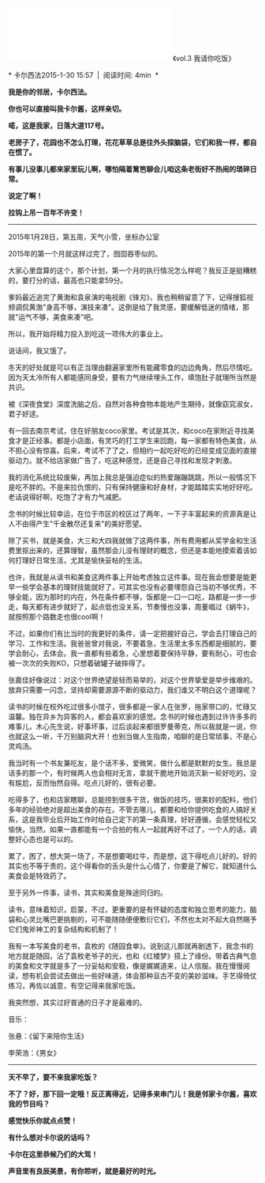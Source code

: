 <iframe frameborder="no" border="0" marginwidth="0" marginheight="0" width=330 height=110 src="//music.163.com/outchain/player?type=3&id=9352303&auto=0&height=90"></iframe>
《vol.3 我请你吃饭》

* 卡尔西法2015-1-30 15:57  |  阅读时间: 4min  *

**我是你的邻居，卡尔西法。**

**你也可以直接叫我卡尔酱，这样亲切。**

**喏，这是我家，日落大道117号。**

**老房子了，花园也不怎么打理，花花草草总是往外头探脑袋，它们和我一样，都自在惯了。**

**有事儿没事儿都来家里玩儿啊，哪怕隔着篱笆聊会儿咱这条老街好不热闹的琐碎日常。**

**说定了啊！**

**拉钩上吊一百年不许变！**

---



2015年1月28日，第五周，天气小雪，坐标办公室

2015年的第一个月就这样过完了，囫囵吞枣似的。

大家心里盘算的这个，那个计划，第一个月的执行情况怎么样呢？我反正是挺糟糕的，要打分的话，最高也只能拿59分。

爹妈最近追完了黄渤和袁泉演的电视剧《锋刃》，我也稍稍留意了下，记得搜狐视频调侃黄渤"身高不够，演技来凑"。这倒是给了我灵感，要缓解低迷的情绪，那就"运气不够，美食来凑"吧。

所以，我开始将精力投入到吃这一项伟大的事业上。

说话间，我又饿了。

冬天的好处就是可以有正当理由翻遍家里所有能藏零食的边边角角，然后尽情吃。因为天太冷所有人都能感同身受，要有力气继续埋头工作，填饱肚子就理所当然是共识。

被《深夜食堂》深度洗脑之后，自然对各种食物本能地产生期待，就像窈窕淑女，君子好逑。

有一回去南京考试，住在好朋友coco家里。考试是其次，和coco在家附近寻找美食才是正经事。都是小店面，有灵巧的打工学生来回跑，每一家都有特色美食，从不担心没有惊喜。后来，考试不了了之，但相约一起吃好吃的已经变成见面的直接驱动力。就不给店家做广告了，吃这种感觉，还是自己寻找和发现才刺激。

我的消化系统比较废柴，再加上我总是强迫症似的热爱蹦蹦跳跳，所以一般情况下是吃不胖的。不是来拉仇恨的，只有保持健康和好身材，才能踏踏实实地好好吃。老话说得好啊，吃饱了才有力气减肥。

念书的时候比较幸运，在位于市区的校区过了两年，一下子丰富起来的资源真是让人不由得产生"千金散尽还复来"的美好愿望。

除了买书，就是美食，大三和大四我就做了这两件事，所有费用都从奖学金和生活费里抠出来的，还算理智，虽然那会儿没有理财的概念，但还是本能地摸索着该如何打理好日常生活，尤其是愉快妥帖的生活。

也许，我就是从读书和美食这两件事上开始考虑独立这件事。现在我会想要是能更早一些学会基本的理财技能就好了，可其实也没有必要埋怨自己当初不够优秀，不够全能，因为那时的内在，外在条件都不够，饭都是一口一口吃，路都是一步一步走，每天都有进步就好了，起点低也没关系，节奏慢也没事，周董唱过《蜗牛》，就按照那个路数走也很cool啊！

不过，如果你们有比当时的我更好的条件，请一定把握好自己，学会去打理自己的学习、工作和生活。我爸爸曾对我说，不要着急，生活里太多东西都是细腻的，要学会耐心，去体会。我一直都有些着急，心里想着要保持平静，要有耐心，可也会被一次次的失败KO，只想着破罐子破摔得了。

张嘉佳好像说过：对这个世界绝望是轻而易举的，对这个世界挚爱是举步维艰的。放弃只需要一闪念，坚持却需要源源不断的驱动力，我们谁又不明白这个道理呢？

读书的时候在校外吃过很多小馆子，很多都是一家人在张罗，拖家带口的，忙碌又温馨。独在异乡为异客的人，都会喜欢家的感觉。念书的时候也遇到过许许多多的难事儿，木心先生说，好事坏事，过后谈起来都很罗曼蒂克，所以我就是一说，你也就这么一听，千万别脑洞大开！也别当做人生指南，咱聊的是日常琐事，不是心灵鸡汤。

我当时有一个书友兼吃友，是个话不多，爱微笑，做什么都是默默的女生。我总是话多的那一个，有时候两人也会相对无言，拿就干脆地开始消灭新一轮好吃的，没有尴尬，反而怡然自得。吃点儿好的，很有必要。

吃得多了，也和店家瞎聊，总能捞到很多干货，做饭的技巧，很美妙的配料，他们多年的经验绝对是超出美食的存在。不管去哪儿，都要和给你提供吃食的人搞好关系，这是我毕业后开始工作时给自己定下的第一条真理，好好遵循，会感觉轻松又愉快，当然，如果一直都能有一个合拍的有人一起就再好不过了，一个人的话，调整好心态也是可以的。

累了，困了，想大哭一场了，不是想要喝红牛，而是想，这下得吃点儿好的。好的其实也不等于贵的，这个得看你的舌头是什么心情了，你要是了解它，就知道什么美食会是特效药了。

至于另外一件事，读书，其实和美食是殊途同归的。

读书，意味着知识，启蒙，不过，更重要的是有怀疑的态度和独立思考的能力，脑袋和心灵比嘴巴更挑剔的，可不能随随便便敷衍它们，不然也太对不起大自然赐予它们鬼斧神工的复杂结构和机制了！

我有一本写美食的老书，袁枚的《随园食单》。说到这儿那就再剧透下，我念书的地方就是随园，沾了袁枚老爷子的光，也和《红楼梦》搭上了缘份。带着古典气息的美食和文字就是多了一分妥帖和安稳，像是娓娓道来，让人信服。我在慢慢阅读，想有机会尝试去做出一些好味道，体会那种亘古不变的美妙滋味。手艺得倚仗练习，再佐以诚意，有空记得来我家吃饭。

我突然想，其实过好普通的日子才是最难的。

音乐：

张悬：《留下来陪你生活》

李荣浩：《男女》


---

**天不早了，要不来我家吃饭？**

**不了？好，那下回一定哦！反正离得近，记得多来串门儿！我是邻家卡尔酱，喜欢我的节目吗？**

**感觉快乐你就点点赞！**

**有什么想对卡尔说的话吗？**

**卡尔在这里恭候乃们的大驾！**

**声音里有良辰美景，有你聆听，就是最好的时光。**

